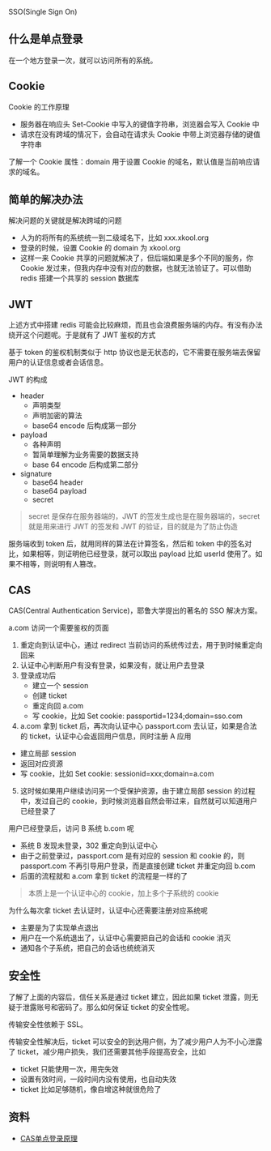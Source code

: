 SSO(Single Sign On)

## 什么是单点登录
在一个地方登录一次，就可以访问所有的系统。

## Cookie
Cookie 的工作原理
* 服务器在响应头 Set-Cookie 中写入的键值字符串，浏览器会写入 Cookie 中
* 请求在没有跨域的情况下，会自动在请求头 Cookie 中带上浏览器存储的键值字符串

了解一个 Cookie 属性：domain 用于设置 Cookie 的域名，默认值是当前响应请求的域名。

## 简单的解决办法
解决问题的关键就是解决跨域的问题
* 人为的将所有的系统统一到二级域名下，比如 xxx.xkool.org
* 登录的时候，设置 Cookie 的 domain 为 xkool.org
* 这样一来 Cookie 共享的问题就解决了，但后端如果是多个不同的服务，你 Cookie 发过来，但我内存中没有对应的数据，也就无法验证了。可以借助 redis 搭建一个共享的 session 数据库

## JWT
上述方式中搭建 redis 可能会比较麻烦，而且也会浪费服务端的内存。有没有办法绕开这个问题呢。于是就有了 JWT 鉴权的方式

基于 token 的鉴权机制类似于 http 协议也是无状态的，它不需要在服务端去保留用户的认证信息或者会话信息。

JWT 的构成
* header
  * 声明类型
  * 声明加密的算法
  * base64 encode 后构成第一部分
* payload
  * 各种声明
  * 暂简单理解为业务需要的数据支持
  * base 64 encode 后构成第二部分
* signature
  * base64 header
  * base64 payload
  * secret

> secret 是保存在服务器端的，JWT 的签发生成也是在服务器端的，secret 就是用来进行 JWT 的签发和 JWT 的验证，目的就是为了防止伪造

服务端收到 token 后，就用同样的算法在计算签名，然后和 token 中的签名对比，如果相等，则证明他已经登录，就可以取出 payload 比如 userId 使用了。如果不相等，则说明有人篡改。

## CAS
CAS(Central Authentication Service)，耶鲁大学提出的著名的 SSO 解决方案。

a.com 访问一个需要鉴权的页面
1. 重定向到认证中心，通过 redirect 当前访问的系统传过去，用于到时候重定向回来
2. 认证中心判断用户有没有登录，如果没有，就让用户去登录
3. 登录成功后
   * 建立一个 session
   * 创建 ticket
   * 重定向回 a.com
   * 写 cookie，比如 Set cookie: passportid=1234;domain=sso.com
4. a.com 拿到 ticket 后，再次向认证中心 passport.com 去认证，如果是合法的 ticket，认证中心会返回用户信息，同时注册 A 应用
  * 建立局部 session
  * 返回对应资源
  * 写 cookie，比如 Set cookie: sessionid=xxx;domain=a.com
5. 这时候如果用户继续访问另一个受保护资源，由于建立局部 session 的过程中，发过自己的 cookie，到时候浏览器自然会带过来，自然就可以知道用户已经登录了

用户已经登录后，访问 B 系统 b.com 呢
* 系统 B 发现未登录，302 重定向到认证中心
* 由于之前登录过，passport.com 是有对应的 session 和 cookie 的，则 passport.com 不再引导用户登录，而是直接创建 ticket 并重定向回 b.com
* 后面的流程就和 a.com 拿到 ticket 的流程是一样的了

> 本质上是一个认证中心的 cookie，加上多个子系统的 cookie

为什么每次拿 ticket 去认证时，认证中心还需要注册对应系统呢
* 主要是为了实现单点退出
* 用户在一个系统退出了，认证中心需要把自己的会话和 cookie 消灭
* 通知各个子系统，把自己的会话也统统消灭

## 安全性
了解了上面的内容后，信任关系是通过 ticket 建立，因此如果 ticket 泄露，则无疑于泄露账号和密码了。那么如何保证 ticket 的安全性呢。

传输安全性依赖于 SSL。

传输安全性解决后，ticket 可以安全的到达用户侧，为了减少用户人为不小心泄露了 ticket，减少用户损失，我们还需要其他手段提高安全，比如
* ticket 只能使用一次，用完失效
* 设置有效时间，一段时间内没有使用，也自动失效
* ticket 比如足够随机，像自增这种就很危险了

## 资料
* [CAS单点登录原理](https://blog.csdn.net/ban_tang/article/details/80015946)